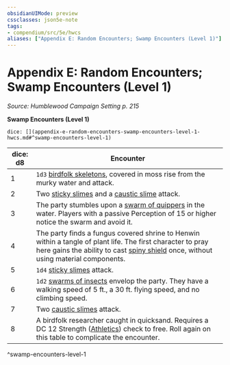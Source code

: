 ```yaml
---
obsidianUIMode: preview
cssclasses: json5e-note
tags:
- compendium/src/5e/hwcs
aliases: ["Appendix E: Random Encounters; Swamp Encounters (Level 1)"]
---
```

# Appendix E: Random Encounters; Swamp Encounters (Level 1)
*Source: Humblewood Campaign Setting p. 215* 

**Swamp Encounters (Level 1)**

`dice: [](appendix-e-random-encounters-swamp-encounters-level-1-hwcs.md#^swamp-encounters-level-1)`

| dice: d8 | Encounter |
|----------|-----------|
| 1 | `1d3` [birdfolk skeletons](/3-Mechanics/CLI/bestiary/undead/birdfolk-skeleton-hwcs.md), covered in moss rise from the murky water and attack. |
| 2 | Two [sticky slimes](/3-Mechanics/CLI/bestiary/ooze/sticky-slime-hwcs.md) and a [caustic slime](/3-Mechanics/CLI/bestiary/ooze/caustic-slime-hwcs.md) attack. |
| 3 | The party stumbles upon a [swarm of quippers](/3-Mechanics/CLI/bestiary/beast/swarm-of-quippers.md) in the water. Players with a passive Perception of 15 or higher notice the swarm and avoid it. |
| 4 | The party finds a fungus covered shrine to Henwin within a tangle of plant life. The first character to pray here gains the ability to cast [spiny shield](/3-Mechanics/CLI/spells/spiny-shield-hwcs.md) once, without using material components. |
| 5 | `1d4` [sticky slimes](/3-Mechanics/CLI/bestiary/ooze/sticky-slime-hwcs.md) attack. |
| 6 | `1d2` [swarms of insects](/3-Mechanics/CLI/bestiary/beast/swarm-of-insects.md) envelop the party. They have a walking speed of 5 ft., a 30 ft. flying speed, and no climbing speed. |
| 7 | Two [caustic slimes](/3-Mechanics/CLI/bestiary/ooze/caustic-slime-hwcs.md) attack. |
| 8 | A birdfolk researcher caught in quicksand. Requires a DC 12 Strength ([Athletics](/3-Mechanics/CLI/rules/skills.md#Athletics)) check to free. Roll again on this table to complicate the encounter. |
^swamp-encounters-level-1